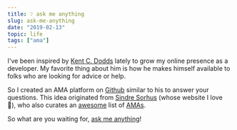 ```yaml
---
title: ❔ ask me anything
slug: ask-me-anything
date: "2019-02-13"
topic: life
tags: ["ama"]
---
```


I've been inspired by [Kent C. Dodds][kcd] lately to grow my online presence as a developer. My favorite thing about him is how he makes himself available to folks who are looking for advice or help.

So I created an AMA platform on [Github][github] similar to his to answer your questions. This idea originated from [Sindre Sorhus][sindre] (whose website I love 💜), who also curates an [awesome][awesome] list of [AMAs][amas].

So what are you waiting for, [ask me anything][ama]!

[kcd]: https://kentcdodds.com
[github]: https://github.com
[sindre]: https://sindresorhus.com
[awesome]: https://github.com/sindresorhus/awesome#readme
[amas]: https://github.com/sindresorhus/amas#readme
[ama]: https://github.com/bradgarropy/ama#readme
